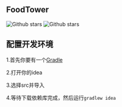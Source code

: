 ## FoodTower

![Github stars](https://img.shields.io/github/stars/Auza2008/FoodTower.svg)
![Github stars](https://img.shields.io/github/license/Auza2008/FoodTower)

## 配置开发环境
1.首先你要有一个[Gradle](https://gradle.org/)

2.打开你的idea

3.选择src并导入

4.等待下载依赖库完成，然后运行```gradlew idea```
